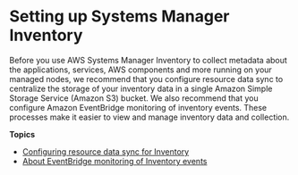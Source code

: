 # Setting up Systems Manager Inventory<a name="systems-manager-inventory-setting-up"></a>

Before you use AWS Systems Manager Inventory to collect metadata about the applications, services, AWS components and more running on your managed nodes, we recommend that you configure resource data sync to centralize the storage of your inventory data in a single Amazon Simple Storage Service \(Amazon S3\) bucket\. We also recommend that you configure Amazon EventBridge monitoring of inventory events\. These processes make it easier to view and manage inventory data and collection\.

**Topics**
+ [Configuring resource data sync for Inventory](sysman-inventory-datasync.md)
+ [About EventBridge monitoring of Inventory events](systems-manager-inventory-setting-up-eventbridge.md)